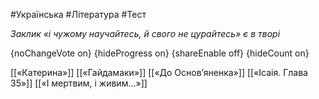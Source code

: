 #Українська #Література #Тест

*Заклик «і чужому научайтесь, й свого не цурайтесь» є в творі*

{noChangeVote on}
{hideProgress on}
{shareEnable off}
{hideCount on}

[[«Катерина»]]
[[«Гайдамаки»]]
[[«До Основ’яненка»]]
[[«Ісаія. Глава 35»]]
[[«І мертвим, і живим…»]]
